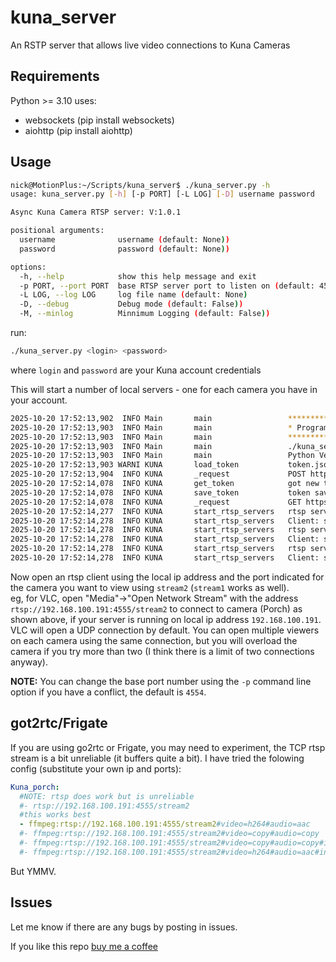 # kuna_server
An RSTP server that allows live video connections to Kuna Cameras

## Requirements

Python >= 3.10
uses:
* websockets (pip install websockets)
* aiohttp (pip install aiohttp)

## Usage

```bash
nick@MotionPlus:~/Scripts/kuna_server$ ./kuna_server.py -h
usage: kuna_server.py [-h] [-p PORT] [-L LOG] [-D] username password

Async Kuna Camera RTSP server: V:1.0.1

positional arguments:
  username              username (default: None))
  password              password (default: None))

options:
  -h, --help            show this help message and exit
  -p PORT, --port PORT  base RTSP server port to listen on (default: 4554)
  -L LOG, --log LOG     log file name (default: None)
  -D, --debug           Debug mode (default: False))
  -M, --minlog          Minnimum Logging (default: False))
```

run: 
```bash
./kuna_server.py <login> <password>
```
where `login` and `password` are your Kuna account credentials

This will start a number of local servers - one for each camera you have in your account.
```bash
2025-10-20 17:52:13,902  INFO Main       main                 *******************
2025-10-20 17:52:13,903  INFO Main       main                 * Program Started *
2025-10-20 17:52:13,903  INFO Main       main                 *******************
2025-10-20 17:52:13,903  INFO Main       main                 ./kuna_server.py Version: 1.0.1
2025-10-20 17:52:13,903  INFO Main       main                 Python Version: 3.12.3 (main, Aug 14 2025, 17:47:21) [GCC 13.3.0]
2025-10-20 17:52:13,903 WARNI KUNA       load_token           token.json not found.
2025-10-20 17:52:13,904  INFO KUNA       _request             POST https://server.kunasystems.com/api/v1/account/auth/
2025-10-20 17:52:14,078  INFO KUNA       get_token            got new token: 1567xxxxxxxxxxxxxxxxxxxxxxx18d4c4
2025-10-20 17:52:14,078  INFO KUNA       save_token           token saved
2025-10-20 17:52:14,078  INFO KUNA       _request             GET https://server.kunasystems.com/api/v1/user/cameras/
2025-10-20 17:52:14,277  INFO KUNA       start_rtsp_servers   rtsp server starting
2025-10-20 17:52:14,278  INFO KUNA       start_rtsp_servers   Client: start listening for camera: OOKNBL008081601751 (Garden) on 192.168.100.191:4554
2025-10-20 17:52:14,278  INFO KUNA       start_rtsp_servers   rtsp server starting
2025-10-20 17:52:14,278  INFO KUNA       start_rtsp_servers   Client: start listening for camera: OOKNBL005401503119 (Porch) on 192.168.100.191:4555
2025-10-20 17:52:14,278  INFO KUNA       start_rtsp_servers   rtsp server starting
2025-10-20 17:52:14,278  INFO KUNA       start_rtsp_servers   Client: start listening for camera: OOKNBL005401500553 (Driveway) on 192.168.100.191:4556
```

Now open an rtsp client using the local ip address and the port indicated for the camera you want to view using `stream2` (`stream1` works as well).  
eg, for VLC, open "Media"->"Open Network Stream" with the address `rtsp://192.168.100.191:4555/stream2` to connect to camera (Porch) as shown above, if your server is running on local ip address `192.168.100.191`.
VLC will open a UDP connection by default. You can open multiple viewers on each camera using the same connection, but you will overload the camera if you try more than two (I think there is a limit of two connections anyway).  

**NOTE:** You can change the base port number using the `-p` command line option if you have a conflict, the default is `4554`.

## got2rtc/Frigate

If you are using go2rtc or Frigate, you may need to experiment, the TCP rtsp stream is a bit unreliable (it buffers quite a bit). I have tried the folowing config (substitute your own ip and ports):
```yaml
Kuna_porch:
  #NOTE: rtsp does work but is unreliable
  #- rtsp://192.168.100.191:4555/stream2
  #this works best
  - ffmpeg:rtsp://192.168.100.191:4555/stream2#video=h264#audio=aac
  #- ffmpeg:rtsp://192.168.100.191:4555/stream2#video=copy#audio=copy
  #- ffmpeg:rtsp://192.168.100.191:4555/stream2#video=copy#audio=copy#input=rtsp/udp
  #- ffmpeg:rtsp://192.168.100.191:4555/stream2#video=h264#audio=aac#input=rtsp/udp
```
But YMMV.

## Issues

Let me know if there are any bugs by posting in issues.

If you like this repo [buy me a coffee](https://paypal.me/NWaterton)
